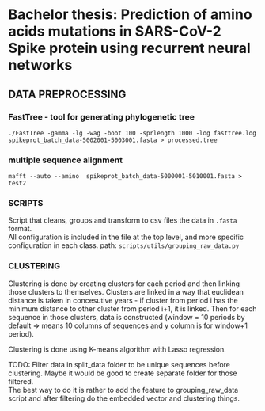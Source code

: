 # Bachelor thesis: Prediction of amino acids mutations in SARS-CoV-2 Spike protein using recurrent neural networks

## DATA PREPROCESSING

### FastTree - tool for generating phylogenetic tree

`./FastTree -gamma -lg -wag -boot 100 -sprlength 1000 -log fasttree.log spikeprot_batch_data-5002001-5003001.fasta > processed.tree`

### multiple sequence alignment

`mafft --auto --amino  spikeprot_batch_data-5000001-5010001.fasta > test2`

### SCRIPTS

Script that cleans, groups and transform to csv files the data in `.fasta` format.\
All configuration is included in the file at the top level, and more specific configuration in each class.
path: `scripts/utils/grouping_raw_data.py`

### CLUSTERING

Clustering is done by creating clusters for each period and then linking those clusters to themselves.
Clusters are linked in a way that euclidean distance is taken in concesutive years - if cluster from period i has the minimum distance to other cluster from period i+1, it is linked.
Then for each sequence in those clusters, data is constructed (window = 10 periods by default => means 10 columns of sequences and y column is for window+1 period).

Clustering is done using K-means algorithm with Lasso regression.

TODO:
Filter data in split_data folder to be unique sequences before clustering.
Maybe it would be good to create separate folder for those filtered.  
The best way to do it is rather to add the feature to grouping_raw_data script
and after filtering do the embedded vector and clustering things.

